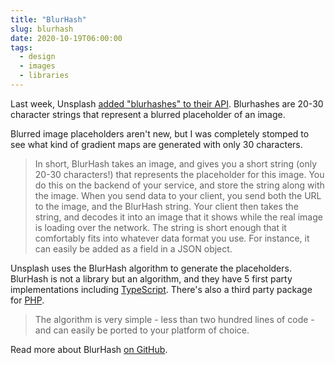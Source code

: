```yaml
---
title: "BlurHash"
slug: blurhash
date: 2020-10-19T06:00:00
tags:
  - design
  - images
  - libraries
---
```


Last week, Unsplash [added "blurhashes" to their API](https://twitter.com/lukechesser/status/1316767692620267520). Blurhashes are 20-30 character strings that represent a blurred placeholder of an image.

Blurred image placeholders aren't new, but I was completely stomped to see what kind of gradient maps are generated with only 30 characters.

> In short, BlurHash takes an image, and gives you a short string (only 20-30 characters!) that represents the placeholder for this image. You do this on the backend of your service, and store the string along with the image. When you send data to your client, you send both the URL to the image, and the BlurHash string. Your client then takes the string, and decodes it into an image that it shows while the real image is loading over the network. The string is short enough that it comfortably fits into whatever data format you use. For instance, it can easily be added as a field in a JSON object.

Unsplash uses the BlurHash algorithm to generate the placeholders. BlurHash is not a library but an algorithm, and they have 5 first party implementations including [TypeScript](https://github.com/woltapp/blurhash/tree/master/TypeScript). There's also a third party package for [PHP](https://github.com/kornrunner/php-blurhash).

> The algorithm is very simple - less than two hundred lines of code - and can easily be ported to your platform of choice.

Read more about BlurHash [on GitHub](https://github.com/woltapp/blurhash).

